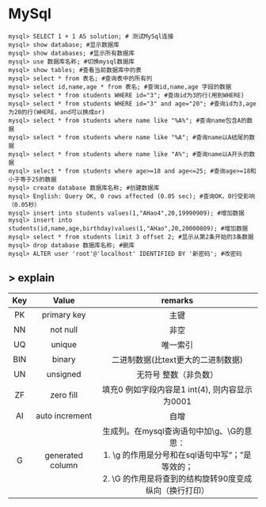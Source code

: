 # MySql

```mysql
mysql> SELECT 1 + 1 AS solution; # 测试MySql连接
mysql> show database; #显示数据库
mysql> show databases; #显示所有数据库
mysql> use 数据库名称; #切换mysql数据库
mysql> show tables; #查看当前数据库中的表
mysql> select * from 表名; #查询表中的所有列
mysql> select id,name,age * from 表名; #查询id,name,age 字段的数据
mysql> select * from students WHERE id="3"; #查询id为3的行(用到WHERE)
mysql> select * from students WHERE id="3" and age="20"; #查询id为3,age为20的行(WHERE，and可以换成or)
mysql> select * from students where name like "%A%"; #查询name包含A的数据
mysql> select * from students where name like "%A"; #查询name以A结尾的数据
mysql> select * from students where name like "A%"; #查询name以A开头的数据
mysql> select * from students where age>=18 and age<=25; #查询age>=18和小于等于25的数据
mysql> create database 数据库名称; #创建数据库
mysql> English: Query OK, 0 rows affected (0.05 sec); #查询OK，0行受影响（0.05秒）
mysql> insert into students values(1,"AHao4",20,19990909); #增加数据
mysql> insert into students(id,name,age,birthday)values(1,"AHao",20,20000809); #增加数据
mysql> select * from students limit 3 offset 2; #显示从第2条开始的3条数据
mysql> drop database 数据库名称; #删库
mysql> ALTER user 'root'@'localhost' IDENTIFIED BY '新密码'; #改密码
```

## > explain

| Key  |      Value       |                           remarks                            |
| :--: | :--------------: | :----------------------------------------------------------: |
|  PK  |   primary key    |                             主键                             |
|  NN  |     not null     |                             非空                             |
|  UQ  |      unique      |                           唯一索引                           |
| BIN  |      binary      |              二进制数据(比text更大的二进制数据)              |
|  UN  |     unsigned     |                   无符号   整数（非负数）                    |
|  ZF  |    zero fill     |        填充0 例如字段内容是1 int(4), 则内容显示为0001        |
|  AI  |  auto increment  |                             自增                             |
|  G   | generated column | 生成列。在mysql查询语句中加\g、\G的意思：<br />1. \g  的作用是分号和在sql语句中写“；”是等效的；<br />2. \G  的作用是将查到的结构旋转90度变成纵向（换行打印） |
